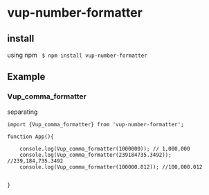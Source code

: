 # vup-number-formatter

## install

using npm
` $ npm install vup-number-formatter`


## Example

### Vup_comma_formatter

separating 
```
import {Vup_comma_formatter} from 'vup-number-formatter';

function App(){

    console.log(Vup_comma_formatter(1000000)); // 1,000,000
    console.log(Vup_comma_formatter(239184735.3492)); //239,184,735.3492
    console.log(Vup_comma_formatter(100000.012)); //100,000.012

     
}

```